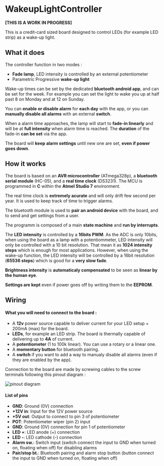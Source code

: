 # WakeupLightController
**[THIS IS A WORK IN PROGRESS]**

This is a credit-card sized board designed to control LEDs (for example LED strip) as a wake-up light.

## What it does
The controller function in two modes :
* **Fade lamp**, LED intensity is controlled by an external potentiometer
* Parametric Progressive **wake-up light**

Wake-up times can be set by the dedicated **bluetooth android app**, and can be set for the week.
For example you can set the light to wake you up at half past 8 on Monday and at 12 on Sunday.

You can **enable or disable alarm** for **each day** with the app, or you can **manually disable all alarms** with an external **switch**.

When a alarm time approaches, the lamp will start to **fade-in linearly** and will be at **full intensity** when alarm time is reached.
The **duration** of the fade-in **can be set** via the app.

The board will **keep alarm settings** until new one are set, **even if power goes down**.


## How it works

The board is based on an **AVR microcontroller** (ATmega328p), a **bluetooth serial module** (HC-05), and a **real time clock** (DS3231).
The MCU is programmed in **C** within the **Atmel Studio 7** environment.

The real time clock is **extremely acurate** and will only drift few second per year. It is used to keep track of time to trigger alarms.

The bluetooth module is used to **pair an android device** with the board, and to send and get settings from a user.

The programm is composed of a main **state machine** and **run by interrupts**.

The **LED intensity** is controlled by a **16bits PWM**. As the ADC is only 10bits, when using the board as a lamp with a potentiommeter, LED intensity will only be controlled with a 10 bit resolution. That mean it as **1024 intensity steps** which is enough for most applications. However, when using the wake-up function, the LED intensity will be controlled by a 16bit resolution (**65536 steps**) which is good for a **very slow fade**.

**Brightness intensity** is **automaticaly compensated** to be seen as **linear by the human eye**.

**Settings are kept** even if power goes off by writing them to the **EEPROM**.

## Wiring

#### What you will need to connect to the board :
* A **12v** power source capable to deliver current for your LED setup + 200mA (max) for the board.
* **LEDs**, for example an LED strip. The board is thermally capable of delivering up to **4A** of current.
* A **potentiometer** (1 to 100k linear). You can use a rotary or a linear one.
* A **momentary button** for bluetooth pairing.  
* A **switch** if you want to add a way to manualy disable all alarms (even if they are enabled by the app).

Connection to the board are made by screwing cables to the screw terminals following this pinout diagram :

![pinout diagram](http://image.noelshack.com/fichiers/2017/36/4/1504802359-board-3d.jpg)

#### List of pins
* **GND**: Ground (0V) connection
* **+12V in**: Input for the 12V power source
* **+5V out**: Output to connect to pin 3 of potentiometer
* **POT**: Potentiometer wiper (pin 2) input
* **GND**: Ground (0V) connection for pin 1 of potentiometer
* **LED +**: LED anode (+) connection
* **LED -**: LED cathode (-) connection
* **Alarm sw.**: Switch input (switch connect the input to GND when turned on, floating when off) for disabling alarms
* **Pair/stop bt.**: Bluetooth pairing and alarm stop button (button connect the input to GND when turned on, floating when off)
